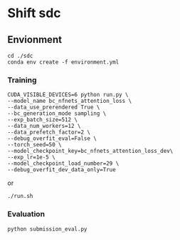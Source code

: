 # Shift sdc

## Envionment

```
cd ./sdc
conda env create -f environment.yml
```
### Training
```
CUDA_VISIBLE_DEVICES=6 python run.py \
--model_name bc_nfnets_attention_loss \
--data_use_prerendered True \
--bc_generation_mode sampling \
--exp_batch_size=512 \
--data_num_workers=12 \
--data_prefetch_factor=2 \
--debug_overfit_eval=False \
--torch_seed=50 \
--model_checkpoint_key=bc_nfnets_attention_loss_dev\
--exp_lr=1e-5 \
--model_checkpoint_load_number=29 \
--debug_overfit_dev_data_only=True
```
or
```
./run.sh
```

### Evaluation
```
python submission_eval.py
```